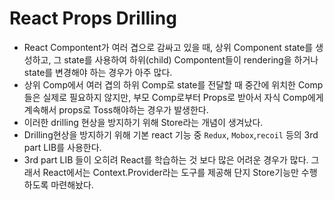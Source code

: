 # React Props Drilling

- React Compontent가 여러 겹으로 감싸고 있을 때, 상위 Component state를 생성하고, 그 state를 사용하여 하위(child) Compontent들이 rendering을 하거나 state를 변경해야 하는 경우가 아주 많다.
- 상위 Comp에서 여러 겹의 하위 Comp로 state를 전달할 때 중간에 위치한 Comp들은 실제로 필요하지 않지만, 부모 Comp로부터 Props로 받아서 자식 Comp에게 계속해서 props로 Toss해야하는 경우가 발생한다.
- 이러한 drilling 현상을 방지하기 위해 Store라는 개념이 생겨났다.
- Drilling현상을 방지하기 위해 기본 react 기능 중 `Redux`, `Mobox`,`recoil` 등의 3rd part LIB를 사용한다.
- 3rd part LIB 들이 오히려 React를 학습하는 것 보다 많은 어려운 경우가 많다. 그래서 React에서는 Context.Provider라는 도구를 제공해 단지 Store기능만 수행하도록 마련해놨다.
